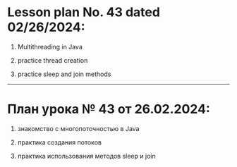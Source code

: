 # Lesson plan No. 43 dated 02/26/2024:

1. Multithreading in Java 

2. practice thread creation

3. practice sleep and join methods

_________________________________________________

# План урока № 43 от 26.02.2024:

1. знакомство с многопоточностью в Java

2. практика создания потоков

3. практика использования методов sleep и join